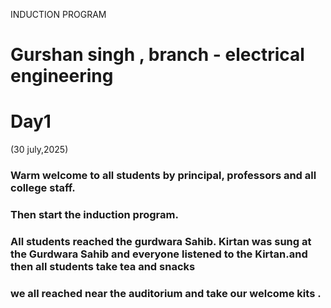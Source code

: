 INDUCTION PROGRAM 

# Gurshan singh , branch - electrical engineering 
# Day1 
(30 july,2025)

### Warm welcome to all students by principal, professors and all college staff.
### Then start the  induction program.
### All students reached the gurdwara Sahib. Kirtan was sung at the Gurdwara Sahib and everyone listened to the Kirtan.and then all students take tea and snacks 
### we all reached near the auditorium and take our welcome kits .
